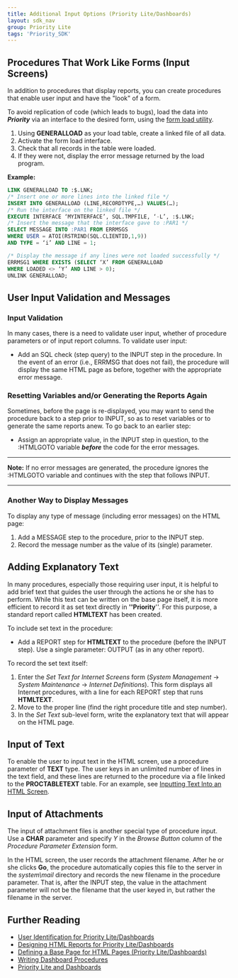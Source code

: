 ```yaml
---
title: Additional Input Options (Priority Lite/Dashboards)
layout: sdk_nav
group: Priority Lite
tags: 'Priority_SDK'
---
```


## Procedures That Work Like Forms (Input Screens) 

In addition to procedures that display reports, you can create
procedures that enable user input and have the "look" of a form.

To avoid replication of code (which leads to bugs), load the data into
***Priority*** via an interface to the desired form, using the [form
load utility](Form-Loads).

1.  Using **GENERALLOAD** as your load table, create a linked file of
    all data.
2.  Activate the form load interface.
3.  Check that all records in the table were loaded.
4.  If they were not, display the error message returned by the load
    program.

**Example:**
```sql
LINK GENERALLOAD TO :$.LNK;
/* Insert one or more lines into the linked file */
INSERT INTO GENERALLOAD (LINE,RECORDTYPE,…) VALUES(…);
/* Run the interface on the linked file */ 
EXECUTE INTERFACE ‘MYINTERFACE’, SQL.TMPFILE, ‘-L’, :$.LNK;
/* Insert the message that the interface gave to :PAR1 */
SELECT MESSAGE INTO :PAR1 FROM ERRMSGS
WHERE USER = ATOI(RSTRIND(SQL.CLIENTID,1,9)) 
AND TYPE = ‘i’ AND LINE = 1;

/* Display the message if any lines were not loaded successfully */
ERRMSG1 WHERE EXISTS (SELECT ‘X’ FROM GENERALLOAD
WHERE LOADED <> ‘Y’ AND LINE > 0);
UNLINK GENERALLOAD;
```

## User Input Validation and Messages 

### Input Validation 

In many cases, there is a need to validate user input, whether of
procedure parameters or of input report columns. To validate user input:

-   Add an SQL check (step query) to the INPUT step in the procedure. In
    the event of an error (i.e., ERRMSG that does not fail), the
    procedure will display the same HTML page as before, together with
    the appropriate error message.

### Resetting Variables and/or Generating the Reports Again 

Sometimes, before the page is re-displayed, you may want to send the
procedure back to a step prior to INPUT, so as to reset variables or to
generate the same reports anew. To go back to an earlier step:

-   Assign an appropriate value, in the INPUT step in question, to the
    :HTMLGOTO variable ***before*** the code for the error messages.

------------------------------------------------------------------------

**Note:** If no error messages are generated, the procedure ignores the
:HTMLGOTO variable and continues with the step that follows INPUT.

------------------------------------------------------------------------

### Another Way to Display Messages 

To display any type of message (including error messages) on the HTML
page:

1.  Add a MESSAGE step to the procedure, prior to the INPUT step.
2.  Record the message number as the value of its (single) parameter.

## Adding Explanatory Text 

In many procedures, especially those requiring user input, it is helpful
to add brief text that guides the user through the actions he or she has
to perform. While this text can be written on the base page itself, it
is more efficient to record it as set text directly in
**\'\'Priority**\'\'. For this purpose, a standard report called
**HTMLTEXT** has been created.

To include set text in the procedure:

-   Add a REPORT step for **HTMLTEXT** to the procedure (before the
    INPUT step). Use a single parameter: OUTPUT (as in any other
    report).

To record the set text itself:

1.  Enter the *Set Text for Internet Screens* form (*System Management*
    → *System Maintenance* → *Internet Definitions*). This form displays
    all Internet procedures, with a line for each REPORT step that runs
    **HTMLTEXT**.
2.  Move to the proper line (find the right procedure title and step
    number).
3.  In the *Set Text* sub-level form, write the explanatory text that
    will appear on the HTML page.

## Input of Text 

To enable the user to input text in the HTML screen, use a procedure
parameter of **TEXT** type. The user keys in an unlimited number of
lines in the text field, and these lines are returned to the procedure
via a file linked to the **PROCTABLETEXT** table. For an example, see
[Inputting Text Into an HTML
Screen](Procedure-Input#Inputting-Text-Into-an-HTML-Screen ).

## Input of Attachments 

The input of attachment files is another special type of procedure
input. Use a **CHAR** parameter and specify *Y* in the *Browse Button*
column of the *Procedure Parameter Extension* form.

In the HTML screen, the user records the attachment filename. After he
or she clicks **Go**, the procedure automatically copies this file to
the server in the *system\\mail* directory and records the new filename
in the procedure parameter. That is, after the INPUT step, the value in
the attachment parameter will not be the filename that the user keyed
in, but rather the filename in the server.

## Further Reading 

-   [User Identification for Priority
    Lite/Dashboards](User-Identification-for-Priority-Lite/Dashboards )
-   [Designing HTML Reports for Priority
    Lite/Dashboards](Designing-HTML-Reports-for-Priority-Lite/Dashboards )
-   [Defining a Base Page for HTML Pages (Priority
    Lite/Dashboards)](Defining-a-Base-Page-for-HTML-Pages-(Priority-Lite/Dashboards) )
-   [Writing Dashboard
    Procedures](Writing-Dashboard-Procedures )
-   [Priority Lite and
    Dashboards](Priority-Lite-and-Dashboards )
